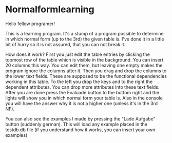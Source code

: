# Normalformlearning

Hello fellow programer!

This is a learning program. It's a stump of a program possible to determine in which normal form (up to the 3rd) the given table is.
I've done it in a little bit of hurry so it is not assured, that you can not break it.

How does it work?
First you just edit the table entries by clicking the topmost row of the table which is visible in the background.
You can insert 20 columns this way. You can edit them, but leaving one empty makes the program ignore the columns after it.
Then you drag and drop the columns to the lower text fields. These are supposed to be the functional dependencies working in this table.
To the left you drop the keys and to the right the dependent attributes.
You can drop more attributes into these text fields.
After you are done press the Evaluade button to the bottom right and the lights will show you in which normal form your table is.
Also in the console you will have the answer why it is not a higher one (unless it's in the 3rd NF).

You can also see the examples I made by pressing the "Lade Aufgabe" button (suddenly german).
This will load any example placed in the testdb.db file (if you understand how it works, you can insert your own examples)
